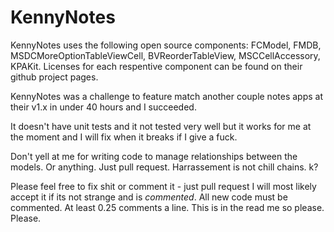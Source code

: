 KennyNotes
==========

KennyNotes uses the following open source components: FCModel, FMDB, MSDCMoreOptionTableViewCell, BVReorderTableView, MSCCellAccessory, KPAKit. Licenses for each respentive component can be found on their github project pages.

KennyNotes was a challenge to feature match another couple notes apps at their v1.x in under 40 hours and I succeeded.

It doesn't have unit tests and it not tested very well but it works for me at the moment and I will fix when it breaks if I give a fuck.

Don't yell at me for writing code to manage relationships between the models. Or anything. Just pull request. Harrassement is not chill chains. k?

Please feel free to fix shit or comment it - just pull request I will most likely accept it if its not strange and is _commented_. All new code must be commented. At least 0.25 comments a line. This is in the read me so please. Please.

